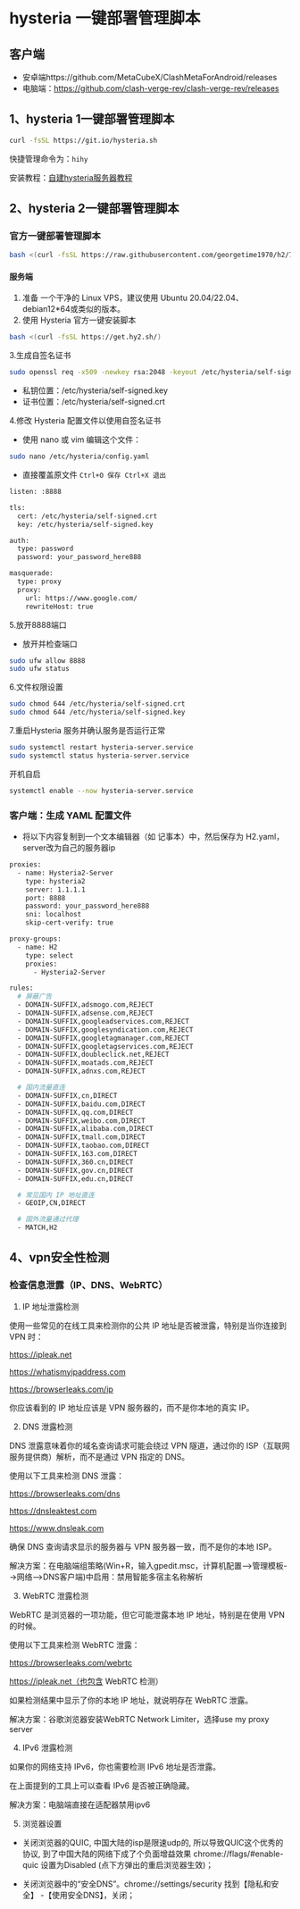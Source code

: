 # hysteria 一键部署管理脚本

## 客户端
- 安卓端https://github.com/MetaCubeX/ClashMetaForAndroid/releases
- 电脑端：https://github.com/clash-verge-rev/clash-verge-rev/releases


## 1、hysteria 1一键部署管理脚本

```bash
curl -fsSL https://git.io/hysteria.sh
```

快捷管理命令为：`hihy`

安装教程：[自建hysteria服务器教程](https://github.com/Alvin9999/new-pac/wiki/%E8%87%AA%E5%BB%BAhysteria%E6%9C%8D%E5%8A%A1%E5%99%A8%E6%95%99%E7%A8%8B)

## 2、hysteria 2一键部署管理脚本

### 官方一键部署管理脚本
```bash
bash <(curl -fsSL https://raw.githubusercontent.com/georgetime1970/h2/7feabd0e5b76707a31b3612efa4a9a4a78698e6d/h2.sh)
```
#### 服务端
1. 准备 一个干净的 Linux VPS，建议使用 Ubuntu 20.04/22.04、debian12*64或类似的版本。
2. 使用 Hysteria 官方一键安装脚本
```bash
bash <(curl -fsSL https://get.hy2.sh/)
```
3.生成自签名证书
```bash
sudo openssl req -x509 -newkey rsa:2048 -keyout /etc/hysteria/self-signed.key -out /etc/hysteria/self-signed.crt -days 1000 -nodes -subj "/CN=localhost"
```
 - 私钥位置：/etc/hysteria/self-signed.key
 - 证书位置：/etc/hysteria/self-signed.crt

4.修改 Hysteria 配置文件以使用自签名证书
 - 使用 nano 或 vim 编辑这个文件：
```bash
sudo nano /etc/hysteria/config.yaml
```
 - 直接覆盖原文件 `Ctrl+O 保存 Ctrl+X 退出`

```bash
listen: :8888

tls:
  cert: /etc/hysteria/self-signed.crt
  key: /etc/hysteria/self-signed.key

auth:
  type: password
  password: your_password_here888

masquerade:
  type: proxy
  proxy:
    url: https://www.google.com/
    rewriteHost: true
```
5.放开8888端口
 - 放开并检查端口
```bash
sudo ufw allow 8888
sudo ufw status
```


6.文件权限设置

```bash
sudo chmod 644 /etc/hysteria/self-signed.crt
sudo chmod 644 /etc/hysteria/self-signed.key
```

7.重启Hysteria 服务并确认服务是否运行正常

```bash
sudo systemctl restart hysteria-server.service
sudo systemctl status hysteria-server.service
```
开机自启

```bash
systemctl enable --now hysteria-server.service
```

### 客户端：生成 YAML 配置文件

 - 将以下内容复制到一个文本编辑器（如 记事本）中，然后保存为 H2.yaml，server改为自己的服务器ip
```bash
proxies:
  - name: Hysteria2-Server
    type: hysteria2
    server: 1.1.1.1
    port: 8888
    password: your_password_here888
    sni: localhost
    skip-cert-verify: true

proxy-groups:
  - name: H2
    type: select
    proxies:
      - Hysteria2-Server

rules:
  # 屏蔽广告
  - DOMAIN-SUFFIX,adsmogo.com,REJECT
  - DOMAIN-SUFFIX,adsense.com,REJECT
  - DOMAIN-SUFFIX,googleadservices.com,REJECT
  - DOMAIN-SUFFIX,googlesyndication.com,REJECT
  - DOMAIN-SUFFIX,googletagmanager.com,REJECT
  - DOMAIN-SUFFIX,googletagservices.com,REJECT
  - DOMAIN-SUFFIX,doubleclick.net,REJECT
  - DOMAIN-SUFFIX,moatads.com,REJECT
  - DOMAIN-SUFFIX,adnxs.com,REJECT

  # 国内流量直连
  - DOMAIN-SUFFIX,cn,DIRECT
  - DOMAIN-SUFFIX,baidu.com,DIRECT
  - DOMAIN-SUFFIX,qq.com,DIRECT
  - DOMAIN-SUFFIX,weibo.com,DIRECT
  - DOMAIN-SUFFIX,alibaba.com,DIRECT
  - DOMAIN-SUFFIX,tmall.com,DIRECT
  - DOMAIN-SUFFIX,taobao.com,DIRECT
  - DOMAIN-SUFFIX,163.com,DIRECT
  - DOMAIN-SUFFIX,360.cn,DIRECT
  - DOMAIN-SUFFIX,gov.cn,DIRECT
  - DOMAIN-SUFFIX,edu.cn,DIRECT

  # 常见国内 IP 地址直连
  - GEOIP,CN,DIRECT

  # 国外流量通过代理
  - MATCH,H2
```

## 4、vpn安全性检测
### 检查信息泄露（IP、DNS、WebRTC）

1. IP 地址泄露检测

使用一些常见的在线工具来检测你的公共 IP 地址是否被泄露，特别是当你连接到 VPN 时：

https://ipleak.net

https://whatismyipaddress.com

https://browserleaks.com/ip

你应该看到的 IP 地址应该是 VPN 服务器的，而不是你本地的真实 IP。

2. DNS 泄露检测

DNS 泄露意味着你的域名查询请求可能会绕过 VPN 隧道，通过你的 ISP（互联网服务提供商）解析，而不是通过 VPN 指定的 DNS。

使用以下工具来检测 DNS 泄露：

https://browserleaks.com/dns

https://dnsleaktest.com

https://www.dnsleak.com

确保 DNS 查询请求显示的服务器与 VPN 服务器一致，而不是你的本地 ISP。

解决方案：在电脑端组策略(Win+R，输入gpedit.msc，计算机配置-->管理模板-->网络-->DNS客户端)中启用：禁用智能多宿主名称解析

3. WebRTC 泄露检测

WebRTC 是浏览器的一项功能，但它可能泄露本地 IP 地址，特别是在使用 VPN 的时候。

使用以下工具来检测 WebRTC 泄露：

https://browserleaks.com/webrtc

https://ipleak.net（也包含 WebRTC 检测）

如果检测结果中显示了你的本地 IP 地址，就说明存在 WebRTC 泄露。

解决方案：谷歌浏览器安装WebRTC Network Limiter，选择use my proxy server

4. IPv6 泄露检测

如果你的网络支持 IPv6，你也需要检测 IPv6 地址是否泄露。

在上面提到的工具上可以查看 IPv6 是否被正确隐藏。

解决方案：电脑端直接在适配器禁用ipv6

5. 浏览器设置

- 关闭浏览器的QUIC, 中国大陆的isp是限速udp的, 所以导致QUIC这个优秀的协议, 到了中国大陆的网络下成了个负面增益效果 chrome://flags/#enable-quic 设置为Disabled (点下方弹出的重启浏览器生效)；

- 关闭浏览器中的“安全DNS”。chrome://settings/security 找到【隐私和安全】 -【使用安全DNS】，关闭；
